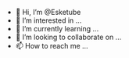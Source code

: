 - 👋 Hi, I’m @Esketube
- 👀 I’m interested in ...
- 🌱 I’m currently learning ...
- 💞️ I’m looking to collaborate on ...
- 📫 How to reach me ...

<!---
Esketube/Esketube is a ✨ special ✨ repository because its `README.md` (this file) appears on your GitHub profile.
You can click the Preview link to take a look at your changes.
--->

